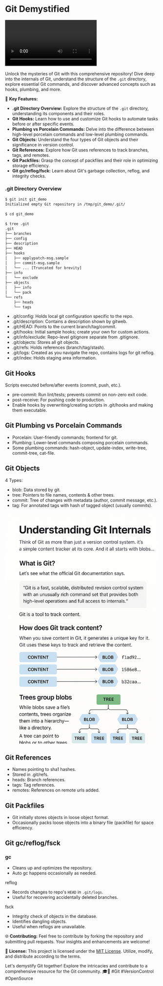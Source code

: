 # Git Demystified

[<video src="./git-internal-demo-video.mp4" controls></video>](https://github.com/manas-shinde/git_internals/blob/main/git-internal-demo-video.mp4)

Unlock the mysteries of Git with this comprehensive repository! Dive deep into the internals of Git, understand the structure of the `.git` directory, explore essential Git commands, and discover advanced concepts such as hooks, plumbing, and more.

🚀 **Key Features:**
- **.git Directory Overview:** Explore the structure of the `.git` directory, understanding its components and their roles.
- **Git Hooks:** Learn how to use and customize Git hooks to automate tasks before or after specific events.
- **Plumbing vs Porcelain Commands:** Delve into the difference between high-level porcelain commands and low-level plumbing commands.
- **Git Objects:** Understand the four types of Git objects and their significance in version control.
- **Git References:** Explore how Git uses references to track branches, tags, and remotes.
- **Git Packfiles:** Grasp the concept of packfiles and their role in optimizing storage efficiency.
- **Git gc/reflog/fsck:** Learn about Git's garbage collection, reflog, and integrity checks.

### .git Directory Overview

```shell
$ git init git_demo
Initialized empty Git repository in /tmp/git_demo/.git/

$ cd git_demo

$ tree .git
.git
├── branches
├── config
├── description
├── HEAD
├── hooks
│   ├── applypatch-msg.sample
│   ├── commit-msg.sample
│   └── ... [Truncated for brevity]
├── info
│   └── exclude
├── objects
│   ├── info
│   └── pack
└── refs
    ├── heads
    └── tags
```
- .git/config: Holds local git configuration specific to the repo.
- .git/description: Contains a description shown by gitweb.
- .git/HEAD: Points to the current branch/tag/commit.
- .git/hooks: Initial sample hooks; create your own for custom actions.
- .git/info/exclude: Repo-level gitignore separate from .gitignore.
- .git/objects: Stores all git objects.
- .git/refs: Holds references (branch/tag/stash).
- .git/logs: Created as you navigate the repo, contains logs for git reflog.
- .git/index: Holds staging area information.


## Git Hooks
Scripts executed before/after events (commit, push, etc.).
- pre-commit: Run lint/tests; prevents commit on non-zero exit code.
- post-receive: For pushing code to production.
- Enable hooks by overwriting/creating scripts in .git/hooks and making them executable.

## Git Plumbing vs Porcelain Commands

- Porcelain: User-friendly commands; frontend for git.
- Plumbing: Lower-level commands composing porcelain commands.
- Some plumbing commands: hash-object, update-index, write-tree, commit-tree, cat-file.

## Git Objects

4 Types:

- blob: Data stored by git.
- tree: Pointers to file names, contents & other trees.
- commit: Tree of changes with metadata (author, commit message, etc.).
- tag: For annotated tags with hash of tagged object (usually commits).

![git object types](./Git%20Internals%20Explained.png "a title")

## Git References

- Names pointing to sha1 hashes.
- Stored in .git/refs.
- heads: Branch references.
- tags: Tag references.
- remotes: References on remote urls added.

## Git Packfiles

- Git initially stores objects in loose object format.
- Occasionally packs loose objects into a binary file (packfile) for space efficiency.

## Git gc/reflog/fsck
### gc

- Cleans up and optimizes the repository.
- Auto gc happens occasionally as needed.

reflog

- Records changes to repo's ```HEAD``` in ```.git/logs```.
- Useful for recovering accidentally deleted branches.

fsck

- Integrity check of objects in the database.
- Identifies dangling objects.
- Useful when reflogs are unavailable.

🌐 **Contributing:**
Feel free to contribute by forking the repository and submitting pull requests. Your insights and enhancements are welcome!

📄 **License:**
This project is licensed under the [MIT License](LICENSE). Utilize, modify, and distribute according to the terms.

Let's demystify Git together! Explore the intricacies and contribute to a comprehensive resource for the Git community. 🎓🔗 #Git #VersionControl #OpenSource
